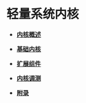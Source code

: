 # 轻量系统内核


- **[内核概述](kernel-mini-overview.md)**

- **[基础内核](kernel-mini-basic.md)**

- **[扩展组件](kernel-mini-extend.md)**

- **[内核调测](kernel-mini-debug.md)**

- **[附录](kernel-mini-app.md)**